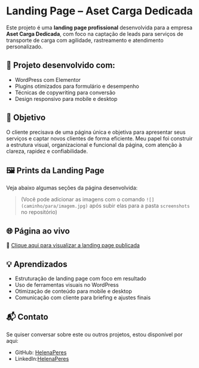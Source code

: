# Landing Page – Aset Carga Dedicada

Este projeto é uma **landing page profissional** desenvolvida para a empresa **Aset Carga Dedicada**, com foco na captação de leads para serviços de transporte de carga com agilidade, rastreamento e atendimento personalizado.

## 🚀 Projeto desenvolvido com:

- WordPress com Elementor
- Plugins otimizados para formulário e desempenho
- Técnicas de copywriting para conversão
- Design responsivo para mobile e desktop

## 🎯 Objetivo

O cliente precisava de uma página única e objetiva para apresentar seus serviços e captar novos clientes de forma eficiente. Meu papel foi construir a estrutura visual, organizacional e funcional da página, com atenção à clareza, rapidez e confiabilidade.

## 🖼️ Prints da Landing Page

Veja abaixo algumas seções da página desenvolvida:

> (Você pode adicionar as imagens com o comando `![](caminho/para/imagem.jpg)` após subir elas para a pasta `screenshots` no repositório)

## 🌐 Página ao vivo

🔗 [Clique aqui para visualizar a landing page publicada](https://asetcargadedicada.com/landing-page/)

## 💡 Aprendizados

- Estruturação de landing page com foco em resultado
- Uso de ferramentas visuais no WordPress
- Otimização de conteúdo para mobile e desktop
- Comunicação com cliente para briefing e ajustes finais

## 📬 Contato

Se quiser conversar sobre este ou outros projetos, estou disponível por aqui:

- GitHub: [HelenaPeres](https://github.com/HelenaPeres)  
- LinkedIn:[HelenaPeres](https://linkedin.com/in/helena-dev) 
